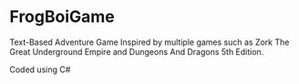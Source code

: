 # FrogBoiGame
Text-Based Adventure Game
Inspired by multiple games such as Zork The Great Underground Empire and Dungeons And Dragons 5th Edition.

Coded using C# 
